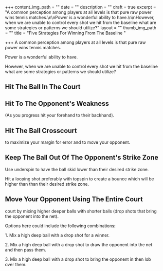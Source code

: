 +++
content_img_path = ""
date = ""
description = ""
draft = true
excerpt = "A common perception among players at all levels is that pure raw power wins tennis matches.\n\nPower is a wonderful ability to have.\n\nHowever, when we are unable to control every shot we hit from the baseline what are some strategies or patterns we should utilize?"
layout = ""
thumb_img_path = ""
title = "Five Strategies For Winning From The Baseline "

+++
A common perception among players at all levels is that pure raw power wins tennis matches.

Power is a wonderful ability to have.

However, when we are unable to control every shot we hit from the baseline what are some strategies or patterns we should utilize?

## Hit The Ball In The Court

## Hit To The Opponent's Weakness

(As you progress hit your forehand to their backhand).

## Hit The Ball Crosscourt 

to maximize your margin for error and to move your opponent.

## Keep The Ball Out Of The Opponent's Strike Zone 

Use underspin to have the ball skid lower than their desired strike zone.

 Hit a looping shot preferably with topspin to create a bounce which will be higher than than their desired strike zone.

## Move Your Opponent Using The Entire Court  

court by mixing higher deeper balls with shorter balls (drop shots that bring the opponent into the net).

Options here could include the following combinations:

1\. Mix a high deep ball with a drop shot for a winner.

2\. Mix a high deep ball with a drop shot to draw the opponent into the net and then pass them.

3\. Mix a high deep ball with a drop shot to bring the opponent in then lob over them.